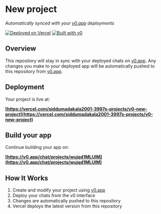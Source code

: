 # New project

*Automatically synced with your [v0.app](https://v0.app) deployments*

[![Deployed on Vercel](https://img.shields.io/badge/Deployed%20on-Vercel-black?style=for-the-badge&logo=vercel)](https://vercel.com/siddumadakala2001-3997s-projects/v0-new-project)
[![Built with v0](https://img.shields.io/badge/Built%20with-v0.app-black?style=for-the-badge)](https://v0.app/chat/projects/wujqd1MLUlM)

## Overview

This repository will stay in sync with your deployed chats on [v0.app](https://v0.app).
Any changes you make to your deployed app will be automatically pushed to this repository from [v0.app](https://v0.app).

## Deployment

Your project is live at:

**[https://vercel.com/siddumadakala2001-3997s-projects/v0-new-project](https://vercel.com/siddumadakala2001-3997s-projects/v0-new-project)**

## Build your app

Continue building your app on:

**[https://v0.app/chat/projects/wujqd1MLUlM](https://v0.app/chat/projects/wujqd1MLUlM)**

## How It Works

1. Create and modify your project using [v0.app](https://v0.app)
2. Deploy your chats from the v0 interface
3. Changes are automatically pushed to this repository
4. Vercel deploys the latest version from this repository